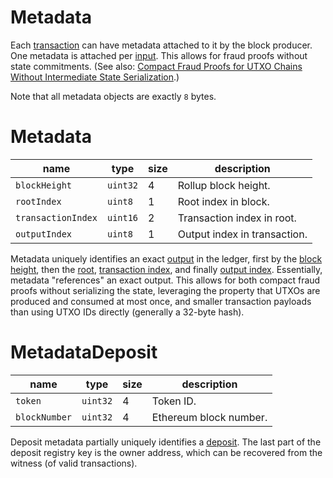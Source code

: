 Metadata
===

Each [transaction](./Transactions.md) can have metadata attached to it by the block producer. One metadata is attached per [input](./Inputs.md). This allows for fraud proofs without state commitments. (See also: [Compact Fraud Proofs for UTXO Chains Without Intermediate State Serialization](https://ethresear.ch/t/compact-fraud-proofs-for-utxo-chains-without-intermediate-state-serialization/5885).)

Note that all metadata objects are exactly `8` bytes.

# Metadata

| name               | type     | size | description                  |
| ------------------ | -------- | ---- | ---------------------------- |
| `blockHeight`      | `uint32` | 4    | Rollup block height.         |
| `rootIndex`        | `uint8`  | 1    | Root index in block.         |
| `transactionIndex` | `uint16` | 2    | Transaction index in root.   |
| `outputIndex`      | `uint8`  | 1    | Output index in transaction. |

Metadata uniquely identifies an exact [output](./Outputs.md) in the ledger, first by the [block height](./Blocks.md), then the [root](./Roots.md), [transaction index](./Roots.md), and finally [output index](./Transactions.md). Essentially, metadata "references" an exact output. This allows for both compact fraud proofs without serializing the state, leveraging the property that UTXOs are produced and consumed at most once, and smaller transaction payloads than using UTXO IDs directly (generally a 32-byte hash).

# MetadataDeposit

| name          | type     | size | description            |
| ------------- | -------- | ---- | ---------------------- |
| `token`       | `uint32` | 4    | Token ID.              |
| `blockNumber` | `uint32` | 4    | Ethereum block number. |

Deposit metadata partially uniquely identifies a [deposit](Deposits.md). The last part of the deposit registry key is the owner address, which can be recovered from the witness (of valid transactions).
